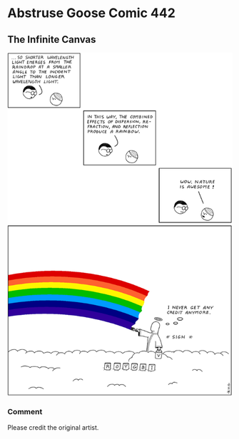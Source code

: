 # Abstruse Goose Comic 442
## The Infinite Canvas

![image](well_then_where_did_the_light_come_from_you_cant_explain_that.png)
### Comment
Please credit the original artist.
